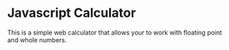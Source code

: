# Javascript Calculator

This is a simple web calculator that allows your to work with floating point and whole numbers.
